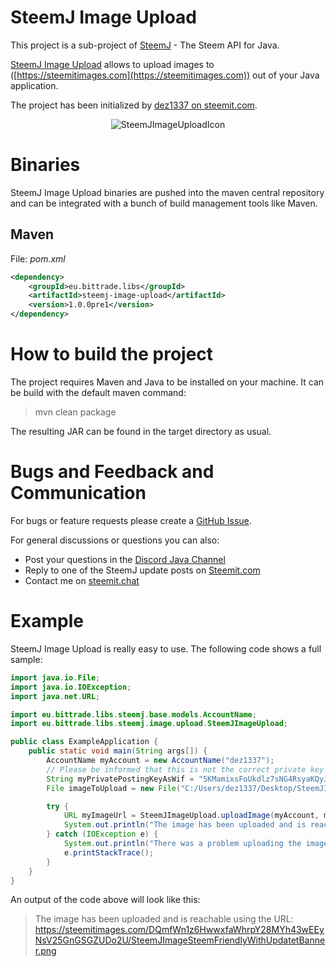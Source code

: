 # SteemJ Image Upload
This project is a sub-project of [SteemJ](https://github.com/marvin-we/steem-java-api-wrapper) - The Steem API for Java. 

[SteemJ Image Upload](https://github.com/marvin-we/steemj-image-upload) allows to upload images to ([https://steemitimages.com](https://steemitimages.com)) out of your Java application.

The project has been initialized by <a href="https://steemit.com/@dez1337">dez1337 on steemit.com</a>.

<center>

![SteemJImageUploadIcon](https://steemitimages.com/DQmfWn1z6HwwxfaWhrpY28MYh43wEEyNsV25GnGSGZUDo2U/SteemJImageSteemFriendlyWithUpdatetBanner.png)
  
</center>

# Binaries
SteemJ Image Upload binaries are pushed into the maven central repository and can be integrated with a bunch of build management tools like Maven.

## Maven
File: <i>pom.xml</i>
```Xml
<dependency>
    <groupId>eu.bittrade.libs</groupId>
    <artifactId>steemj-image-upload</artifactId>
    <version>1.0.0pre1</version>
</dependency>
```

# How to build the project
The project requires Maven and Java to be installed on your machine. It can be build with the default maven command:

> mvn clean package

The resulting JAR can be found in the target directory as usual. 

# Bugs and Feedback and Communication
For bugs or feature requests please create a [GitHub Issue](https://github.com/marvin-we/steem-java-api-wrapper/issues). 

For general discussions or questions you can also:
* Post your questions in the [Discord Java Channel](https://discord.gg/fsJjr3Q)
* Reply to one of the SteemJ update posts on [Steemit.com](https://steemit.com/@dez1337)
* Contact me on [steemit.chat](https://steemit.chat/channel/dev)

# Example
SteemJ Image Upload is really easy to use. The following code shows a full sample:

```Java
import java.io.File;
import java.io.IOException;
import java.net.URL;

import eu.bittrade.libs.steemj.base.models.AccountName;
import eu.bittrade.libs.steemj.image.upload.SteemJImageUpload;

public class ExampleApplication {
    public static void main(String args[]) {
        AccountName myAccount = new AccountName("dez1337");
        // Please be informed that this is not the correct private key of dez1337.
        String myPrivatePostingKeyAsWif = "5KMamixsFoUkdlz7sNG4RsyaKQyJMBBqrdT6y54qr4cdVhU9rz7";
        File imageToUpload = new File("C:/Users/dez1337/Desktop/SteemJImageBanner.png");

        try {
            URL myImageUrl = SteemJImageUpload.uploadImage(myAccount, myPrivatePostingKeyAsWif, imageToUpload);
            System.out.println("The image has been uploaded and is reachable using the URL: " + myImageUrl);
        } catch (IOException e) {
            System.out.println("There was a problem uploading the image.");
            e.printStackTrace();
        }
    }
}
```

An output of the code above will look like this:
> The image has been uploaded and is reachable using the URL:  https://steemitimages.com/DQmfWn1z6HwwxfaWhrpY28MYh43wEEyNsV25GnGSGZUDo2U/SteemJImageSteemFriendlyWithUpdatetBanner.png
